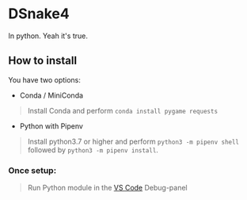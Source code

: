 # DSnake4

In python. Yeah it's true.

## How to install

You have two options:
- Conda / MiniConda
> Install Conda and perform `conda install pygame requests`
- Python with Pipenv
> Install python3.7 or higher and perform `python3 -m pipenv shell` followed by `python3 -m pipenv install`.

### Once setup:
> Run Python module in the [VS Code](https://code.visualstudio.com/) Debug-panel